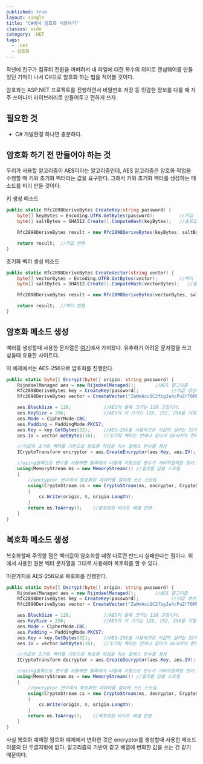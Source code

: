 ```yaml
---
published: true
layout: single
title: "C#에서 암호화 사용하기"
classes: wide
category: .NET
tags: 
  - .net
  - 암호화
---
```


작년에 친구가 컴퓨터 전원을 꺼버려서 내 파일에 대한 복수의 의미로 랜섬웨어를 만들었던 기억이 나서 C#으로 암호화 하는 법을 적어볼 것이다.

암호화는 ASP.NET 프로젝트를 진행하면서 비밀번호 저장 등 민감한 정보를 다룰 때 자주 쓰이니까 라이브러리로 만들어두고 편하게 쓰자.

## 필요한 것

- C# 개발환경 하나면 충분하다.

## 암호화 하기 전 만들어야 하는 것

우리가 사용할 알고리즘이 AES이라는 알고리즘인데, AES 알고리즘은 암호화 작업을 수행할 때 키와 초기화 벡터라는 값을 요구한다. 그래서 키와 초기화 벡터를 생성하는 메소드를 미리 만들 것이다.

키 생성 메소드
~~~C#
public static Rfc2898DeriveBytes CreateKey(string password) {
    byte[] keyBytes = Encoding.UTF8.GetBytes(password);         //키값 생성
    byte[] saltBytes = SHA512.Create().ComputeHash(keyBytes);   //솔트값(원본 키값을 알지 어렵게 하는 값)

    Rfc2898DeriveBytes result = new Rfc2898DeriveBytes(keyBytes, saltBytes, 100000);    //키값에 솔트값을 사용해 새로운 키 생성, 마지막에 들어가는 수는 해시 생성의 반복 횟수이다.

    return result;  //키값 반환
}
~~~

초기화 벡터 생성 메소드

~~~C#
public static Rfc2898DeriveBytes CreateVector(string vector) {
    byte[] vectorBytes = Encoding.UTF8.GetBytes(vector);        //벡터 생성
    byte[] saltBytes = SHA512.Create().ComputeHash(vectorBytes);   //솔트값(원본 벡터를 알지 어렵게 하는 값)

    Rfc2898DeriveBytes result = new Rfc2898DeriveBytes(vectorBytes, saltBytes, 100000);    //벡터에 솔트값을 사용해 새로운 키 생성, 마지막에 들어가는 수는 해시 생성의 반복 횟수이다.

    return result;  //벡터 반환
}
~~~

## 암호화 메소드 생성

벡터를 생성할때 사용한 문자열은 [여기](https://randomkeygen.com/)에서 가져왔다. 유추하기 어려운 문자열을 쓰고 싶을때 유용한 사이트다.

이 예제에서는 AES-256으로 암호화를 진행한다.

~~~C#
public static byte[] Encrypt(byte[] origin, string password) {
    RijndaelManaged aes = new RijndaelManaged();       //AES 알고리즘
    Rfc2898DeriveBytes key = CreateKey(password);            //키값 생성
    Rfc2898DeriveBytes vector = CreateVector("ZaWmAcu1C2fbgJa4cPuZrT6MhuWmx6GE");   //벡터 생성 

    aes.BlockSize = 128;            //AES의 블록 크기는 128 고정이다.
    aes.KeySize = 256;              //AES의 키 크기는 128, 192, 256을 지원한다.
    aes.Mode = CipherMode.CBC;      
    aes.Padding = PaddingMode.PKCS7;
    aes.Key = key.GetBytes(32);     //AES-256을 사용하므로 키값의 길이는 32여야 한다.
    aes.IV = vector.GetBytes(16);   //초기화 벡터는 언제나 길이가 16이어야 한다.

    //키값과 초기화 벡터를 기반으로 암호화 작업을 하는 클래스 변수를 생성
    ICryptoTransform encryptor = aes.CreateEncryptor(aes.Key, aes.IV);  

    //using블록으로 변수를 사용하면 블록에서 나올때 자동으로 변수가 가비지컬렉팅 된다. 
    using(MemoryStream ms = new MemoryStream()) //결과를 담을 스트림 
    {
        //encryptor 변수에서 암호화된 데이터를 결과에 쓰는 스트림
        using(CryptoStream cs = new CryptoStream(ms, encryptor, CryptoStreamMode.Write))   
        {
            cs.Write(origin, 0, origin.Length);
        }
        return ms.ToArray();    //암호화된 바이트 배열 반환
    }
}
~~~

## 복호화 메소드 생성

복호화할때 주의할 점은 벡터값이 암호화할 때랑 다르면 반드시 실패한다는 점이다. 위에서 사용한 원본 벡터 문자열을 그대로 사용해야 복호화를 할 수 있다.

마찬가지로 AES-256으로 복호화를 진행한다.

~~~C#
public static byte[] Decrypt(byte[] origin, string password) {
    RijndaelManaged aes = new RijndaelManaged();       //AES 알고리즘
    Rfc2898DeriveBytes key = CreateKey(password);            //키값 생성
    Rfc2898DeriveBytes vector = CreateVector("ZaWmAcu1C2fbgJa4cPuZrT6MhuWmx6GE");   //벡터 생성 

    aes.BlockSize = 128;            //AES의 블록 크기는 128 고정이다.
    aes.KeySize = 256;              //AES의 키 크기는 128, 192, 256을 지원한다.
    aes.Mode = CipherMode.CBC;      
    aes.Padding = PaddingMode.PKCS7;
    aes.Key = key.GetBytes(32);     //AES-256을 사용하므로 키값의 길이는 32여야 한다.
    aes.IV = vector.GetBytes(16);   //초기화 벡터는 언제나 길이가 16이어야 한다.

    //키값과 초기화 벡터를 기반으로 복호화 작업을 하는 클래스 변수를 생성
    ICryptoTransform decryptor = aes.CreateDecryptor(aes.Key, aes.IV);  

    //using블록으로 변수를 사용하면 블록에서 나올때 자동으로 변수가 가비지컬렉팅 된다. 
    using(MemoryStream ms = new MemoryStream()) //결과를 담을 스트림 
    {
        //encryptor 변수에서 복호화된 데이터를 결과에 쓰는 스트림
        using(CryptoStream cs = new CryptoStream(ms, decryptor, CryptoStreamMode.Write))   
        {
            cs.Write(origin, 0, origin.Length);
        }
        return ms.ToArray();    //복호화된 바이트 배열 반환
    }
}
~~~

사실 복호화 예제랑 암호화 예제에서 변화한 것은 encryptor를 생성할때 사용한 메소드 이름의 단 두글자밖에 없다. 알고리즘의 기반이 같고 배열에 변화한 값을 쓰는 건 같기 때문이다.